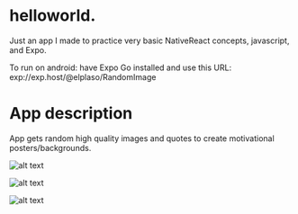 # helloworld.

Just an app I made to practice very basic NativeReact concepts, javascript, and Expo. 

To run on android: have Expo Go installed and use this URL: exp://exp.host/@elplaso/RandomImage

# App description
App gets random high quality images and quotes to create motivational posters/backgrounds. 

![alt text](https://github.com/ElPlaso/MotivationalPosterGenerator/blob/master/images/hw1.jpg?raw=true) 

![alt text](https://github.com/ElPlaso/MotivationalPosterGenerator/blob/master/images/hw2.jpg?raw=true) 

![alt text](https://github.com/ElPlaso/MotivationalPosterGenerator/blob/master/images/hw3.jpg?raw=true) 
